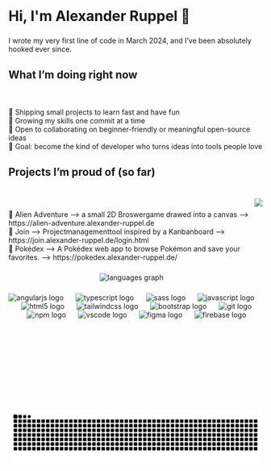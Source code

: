 <br clear="both">

<h1 align="left">Hi, I'm Alexander Ruppel 👋</h1>

###

<p align="left">I wrote my very first line of code in March 2024, and I’ve been absolutely hooked ever since.</p>

###

<h2 align="left">What I’m doing right now</h2>

###

<br clear="both">

<p align="left">🔭 Shipping small projects to learn fast and have fun  <br>🌱 Growing my skills one commit at a time  <br>🤝 Open to collaborating on beginner-friendly or meaningful open-source ideas  <br>🧭 Goal: become the kind of developer who turns ideas into tools people love</p>

###

<h2 align="left">Projects I’m proud of (so far)</h2>

###

<br clear="both">

<img align="right" height="419" src="https://media.giphy.com/media/J2awouDsf23R2vo2p5/giphy.gif"  />

###

<p align="left">🚀 Alien Adventure --> a small 2D Broswergame drawed into a canvas --> https://alien-adventure.alexander-ruppel.de<br>🧩 Join --> Projectmanagementtool inspired by a Kanbanboard --> https://join.alexander-ruppel.de/login.html<br>🎯 Pokédex --> A Pokédex web app to browse Pokémon and save your favorites. --> https://pokedex.alexander-ruppel.de/</p>

###

<div align="center">
  <img src="https://github-readme-stats.vercel.app/api/top-langs?username=AlxRpp&locale=en&hide_title=true&layout=compact&card_width=320&langs_count=5&theme=onedark&hide_border=true&order=2" height="234" alt="languages graph"  />
</div>

###

<div align="center">
  <img src="https://cdn.simpleicons.org/angular/DD0031" height="32" alt="angularjs logo"  />
  <img width="16" />
  <img src="https://cdn.simpleicons.org/typescript/3178C6" height="32" alt="typescript logo"  />
  <img width="16" />
  <img src="https://cdn.simpleicons.org/sass/CC6699" height="32" alt="sass logo"  />
  <img width="16" />
  <img src="https://cdn.simpleicons.org/javascript/F7DF1E" height="32" alt="javascript logo"  />
  <img width="16" />
  <img src="https://cdn.simpleicons.org/html5/E34F26" height="32" alt="html5 logo"  />
  <img width="16" />
  <img src="https://cdn.simpleicons.org/tailwindcss/06B6D4" height="32" alt="tailwindcss logo"  />
  <img width="16" />
  <img src="https://cdn.simpleicons.org/bootstrap/7952B3" height="32" alt="bootstrap logo"  />
  <img width="16" />
  <img src="https://cdn.simpleicons.org/git/F05032" height="32" alt="git logo"  />
  <img width="16" />
  <img src="https://cdn.simpleicons.org/npm/CB3837" height="32" alt="npm logo"  />
  <img width="16" />
  <img src="https://cdn.jsdelivr.net/gh/devicons/devicon/icons/vscode/vscode-original.svg" height="32" alt="vscode logo"  />
  <img width="16" />
  <img src="https://cdn.jsdelivr.net/gh/devicons/devicon/icons/figma/figma-original.svg" height="32" alt="figma logo"  />
  <img width="16" />
  <img src="https://cdn.simpleicons.org/firebase/FFCA28" height="32" alt="firebase logo"  />
</div>

###

<br clear="both">

<img src="https://raw.githubusercontent.com/AlxRpp/AlxRpp/output/snake.svg" alt="Snake animation" />

###
